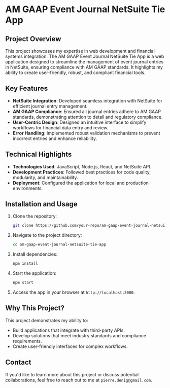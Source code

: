 # AM GAAP Event Journal NetSuite Tie App

## Project Overview
This project showcases my expertise in web development and financial systems integration. The AM GAAP Event Journal NetSuite Tie App is a web application designed to streamline the management of event journal entries in NetSuite, ensuring compliance with AM GAAP standards. It highlights my ability to create user-friendly, robust, and compliant financial tools.

## Key Features
- **NetSuite Integration**: Developed seamless integration with NetSuite for efficient journal entry management.
- **AM GAAP Compliance**: Ensured all journal entries adhere to AM GAAP standards, demonstrating attention to detail and regulatory compliance.
- **User-Centric Design**: Designed an intuitive interface to simplify workflows for financial data entry and review.
- **Error Handling**: Implemented robust validation mechanisms to prevent incorrect entries and enhance reliability.

## Technical Highlights
- **Technologies Used**: JavaScript, Node.js, React, and NetSuite API.
- **Development Practices**: Followed best practices for code quality, modularity, and maintainability.
- **Deployment**: Configured the application for local and production environments.

## Installation and Usage
1. Clone the repository:
    ```bash
    git clone https://github.com/your-repo/am-gaap-event-journal-netsuite-tie-app.git
    ```
2. Navigate to the project directory:
    ```bash
    cd am-gaap-event-journal-netsuite-tie-app
    ```
3. Install dependencies:
    ```bash
    npm install
    ```
4. Start the application:
    ```bash
    npm start
    ```
5. Access the app in your browser at `http://localhost:3000`.

## Why This Project?
This project demonstrates my ability to:
- Build applications that integrate with third-party APIs.
- Develop solutions that meet industry standards and compliance requirements.
- Create user-friendly interfaces for complex workflows.

## Contact
If you'd like to learn more about this project or discuss potential collaborations, feel free to reach out to me at `pierre.denig@gmail.com`.
